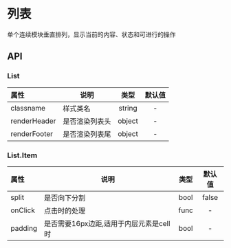 # 列表

单个连续模块垂直排列，显示当前的内容、状态和可进行的操作

## API

### List


| 属性        | 说明                                |   类型   |   默认值   |
| :-------- | --------------------------------- | :----: | :-----: |
| classname | 样式类名                              | string |    -    |
| renderHeader     | 是否渲染列表头                   | object |    -    |
| renderFooter     | 是否渲染列表尾                   | object |    -    |


### List.Item

| 属性         | 说明                                |   类型   |   默认值   |
| :--------   | ---------------------------------   | :----: | :-----: |
| split      | 是否向下分割                          | bool |    false    |
| onClick     | 点击时的处理                          | func |    -    |
| padding     | 是否需要16px边距,适用于内层元素是cell时 | bool |    -    |
